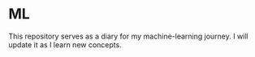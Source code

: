 # ML
This repository serves as a diary for my machine-learning journey. I will update it as I learn new concepts.
